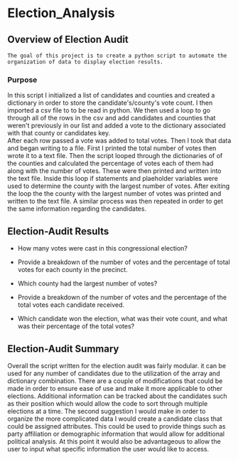 # Election_Analysis

## Overview of Election Audit

	The goal of this project is to create a python script to automate the organization of data to display election results. 

### Purpose
In this script I initialized a list of candidates and counties and created a dictionary in order to store the candidate's/county's vote count. I then imported a csv file to to be read in python. 
We then used a loop to go through all of the rows in the csv and add candidates and counties that weren't previously in our list and added a vote to the dictionary associated with that county or candidates key.  
After each row passed a vote was added to total votes. Then I took that data and began writing to a file. First I printed the total number of votes then wrote it to a text file. 
Then the script looped through the dictionaries of of the counties and calculated the percentage of votes each of them had along with the number of votes. These were then printed and written into the text file.
Inside this loop if statements and plaeholder variables were used to determine the county with the largest number of votes. After exiting the loop the the county with the largest number of votes was printed and written to the text file.
A similar process was then repeated in order to get the same information regarding the candidates. 


## Election-Audit Results

* How many votes were cast in this congressional election?

* Provide a breakdown of the number of votes and the percentage of total votes for each county in the precinct.

* Which county had the largest number of votes?

* Provide a breakdown of the number of votes and the percentage of the total votes each candidate received.

* Which candidate won the election, what was their vote count, and what was their percentage of the total votes?


## Election-Audit Summary
Overall the script written for the election audit was fairly modular. it can be used for any number of candidates due to the utilization of the array and dictionary combination. There are a couple of modifications that could be made 
in order to ensure ease of use and make it more applicable to other elections. Additional information can be tracked about the candidates such as their position which would allow the code to sort through multiple elections at a time. 
The second suggestion I would make in order to organize the more complicated data I would create a candidate class that could be assigned attributes. This could be used to provide things such as party affiliation or demographic information
that would allow for additional political analysis. At this point it would also be advantageous to allow the user to input what specific information the user would like to access. 
